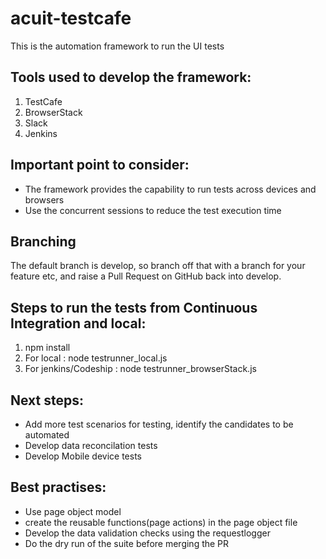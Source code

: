 # acuit-testcafe
This is the automation framework to run the UI tests

## Tools used to develop the framework:
1. TestCafe
2. BrowserStack
3. Slack
4. Jenkins

## Important point to consider:
- The framework provides the capability to run tests across devices and browsers
-	Use the concurrent sessions to reduce the test execution time

## Branching
The default branch is develop, so branch off that with a branch for your feature etc, and raise a Pull Request on GitHub back into develop.

## Steps to run the tests from Continuous Integration and local:
1. npm install
2. For local : node testrunner_local.js
3. For jenkins/Codeship : node testrunner_browserStack.js

## Next steps:
- Add more test scenarios for testing, identify the candidates to be automated
- Develop data reconcilation tests
- Develop Mobile device tests


## Best practises:
-	Use page object model
- create the reusable functions(page actions) in the page object file
- Develop the data validation checks using the requestlogger
- Do the dry run of the suite before merging the PR
